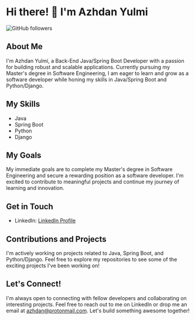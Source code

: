 # Hi there! 👋 I'm Azhdan Yulmi

![GitHub followers](https://img.shields.io/github/followers/AzhdanYulmi?style=social)

## About Me
I'm Azhdan Yulmi, a Back-End Java/Spring Boot Developer with a passion for building robust and scalable applications. Currently pursuing my Master's degree in Software Engineering, I am eager to learn and grow as a software developer while honing my skills in Java/Spring Boot and Python/Django.

## My Skills
- Java
- Spring Boot
- Python
- Django

## My Goals
My immediate goals are to complete my Master's degree in Software Engineering and secure a rewarding position as a software developer. I'm excited to contribute to meaningful projects and continue my journey of learning and innovation.

## Get in Touch
- LinkedIn: [LinkedIn Profile](https://www.linkedin.com/in/azhdan-y-332541116/)

## Contributions and Projects
I'm actively working on projects related to Java, Spring Boot, and Python/Django. Feel free to explore my repositories to see some of the exciting projects I've been working on!

## Let's Connect!
I'm always open to connecting with fellow developers and collaborating on interesting projects. Feel free to reach out to me on LinkedIn or drop me an email at [azhdan@protonmail.com](mailto:azhdan@protonmail.com). Let's build something awesome together!

